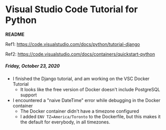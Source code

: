 # Visual Studio Code Tutorial for Python

**README**

Ref1: https://code.visualstudio.com/docs/python/tutorial-django

Ref2: https://code.visualstudio.com/docs/containers/quickstart-python


##### Friday, October 23, 2020
- I finished the Django tutorial, and am working on the VSC Docker Tutorial
    - It looks like the free version of Docker doesn't include PostgreSQL support
- I encountered a "naive DateTime" error while debugging in the Docker container
    - The Docker container didn't have a timezone configured
    - I added `ENV TZ=America/Toronto` to the Dockerfile, but this makes it the default for everybody, in all timezones.
